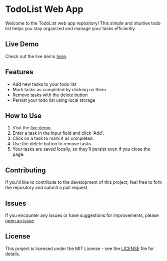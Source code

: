 # TodoList Web App

Welcome to the TodoList web app repository! This simple and intuitive todo list helps you stay organized and manage your tasks efficiently.

## Live Demo
Check out the live demo [here](https://furqontechnologies.github.io/Todolist/).

## Features
- Add new tasks to your todo list
- Mark tasks as completed by clicking on them
- Remove tasks with the delete button
- Persist your todo list using local storage

## How to Use
1. Visit the [live demo](https://furqontechnologies.github.io/Todolist/).
2. Enter a task in the input field and click 'Add'.
3. Click on a task to mark it as completed.
4. Use the delete button to remove tasks.
5. Your tasks are saved locally, so they'll persist even if you close the page.

## Contributing
If you'd like to contribute to the development of this project, feel free to fork the repository and submit a pull request.

## Issues
If you encounter any issues or have suggestions for improvements, please [open an issue](https://github.com/FurqonTechnologies/Todolist/issues).

## License
This project is licensed under the MIT License - see the [LICENSE](LICENSE) file for details.
